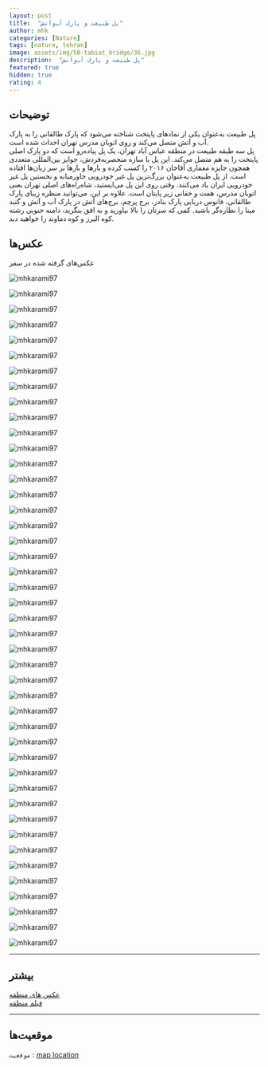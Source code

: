 ```yaml
---
layout: post
title:  "پل طبیعت و پارک آب‌و‌آتش"
author: mhk
categories: [Nature]
tags: [nature, tehran]
image: assets/img/50-tabiat_bridge/36.jpg
description:  "پل طبیعت و پارک آب‌و‌آتش"
featured: true
hidden: true
rating: 4
---
```


## توضیحات
پل طبیعت به‌عنوان یکی از نمادهای پایتخت شناخته می‌شود که پارک طالقانی را به پارک آب و آتش متصل می‌کند و روی اتوبان مدرس تهران احداث شده است.  
پل سه طبقه طبیعت در منطقه عباس آباد تهران، یک پل پیاده‌رو است که دو پارک اصلی پایتخت را به هم متصل می‌کند. این پل با سازه منحصربه‌فردش، جوایز بین‌المللی متعددی همچون جایزه معماری آقاخان ۲۰۱۶ را کسب کرده و بارها و بارها بر سر زبان‌ها افتاده است. از پل طبیعت به‌عنوان بزرگ‌ترین پل غیر خودرویی خاورمیانه و نخستین پل غیر خودرویی ایران یاد می‌کنند.
وقتی روی این پل می‌ایستید، شاه‌راه‌های اصلی تهران یعنی اتوبان مدرس، همت و حقانی زیر پایتان است. علاوه بر این، می‌توانید منظره زیبای پارک طالقانی، فانوس دریایی پارک بنادر، برج پرچم، برج‌های آتش در پارک آب و آتش و گنبد مینا را نظاره‌گر باشید. کمی که سرتان را بالا بیاورید و به افق بنگرید، دامنه جنوبی رشته کوه البرز و کوه دماوند را خواهید دید.  

## عکس‌ها
عکس‌های گرفته شده در سفر

![mhkarami97](/assets/img/50-tabiat_bridge/01.jpg)  

![mhkarami97](/assets/img/50-tabiat_bridge/02.jpg)  

![mhkarami97](/assets/img/50-tabiat_bridge/03.jpg)  

![mhkarami97](/assets/img/50-tabiat_bridge/04.jpg)  

![mhkarami97](/assets/img/50-tabiat_bridge/05.jpg)  

![mhkarami97](/assets/img/50-tabiat_bridge/06.jpg)  

![mhkarami97](/assets/img/50-tabiat_bridge/07.jpg)  

![mhkarami97](/assets/img/50-tabiat_bridge/08.jpg)  

![mhkarami97](/assets/img/50-tabiat_bridge/09.jpg)  

![mhkarami97](/assets/img/50-tabiat_bridge/10.jpg)  

![mhkarami97](/assets/img/50-tabiat_bridge/11.jpg)  

![mhkarami97](/assets/img/50-tabiat_bridge/12.jpg)  

![mhkarami97](/assets/img/50-tabiat_bridge/13.jpg)  

![mhkarami97](/assets/img/50-tabiat_bridge/14.jpg)  

![mhkarami97](/assets/img/50-tabiat_bridge/15.jpg)  

![mhkarami97](/assets/img/50-tabiat_bridge/16.jpg)  

![mhkarami97](/assets/img/50-tabiat_bridge/17.jpg)  

![mhkarami97](/assets/img/50-tabiat_bridge/18.jpg)  

![mhkarami97](/assets/img/50-tabiat_bridge/19.jpg)  

![mhkarami97](/assets/img/50-tabiat_bridge/20.jpg)  

![mhkarami97](/assets/img/50-tabiat_bridge/21.jpg)  

![mhkarami97](/assets/img/50-tabiat_bridge/22.jpg)  

![mhkarami97](/assets/img/50-tabiat_bridge/23.jpg)  

![mhkarami97](/assets/img/50-tabiat_bridge/24.jpg)  

![mhkarami97](/assets/img/50-tabiat_bridge/25.jpg)  

![mhkarami97](/assets/img/50-tabiat_bridge/26.jpg)  

![mhkarami97](/assets/img/50-tabiat_bridge/27.jpg)  

![mhkarami97](/assets/img/50-tabiat_bridge/28.jpg)  

![mhkarami97](/assets/img/50-tabiat_bridge/29.jpg)  

![mhkarami97](/assets/img/50-tabiat_bridge/30.jpg)  

![mhkarami97](/assets/img/50-tabiat_bridge/31.jpg)  

![mhkarami97](/assets/img/50-tabiat_bridge/32.jpg)  

![mhkarami97](/assets/img/50-tabiat_bridge/33.jpg)  

![mhkarami97](/assets/img/50-tabiat_bridge/34.jpg)  

![mhkarami97](/assets/img/50-tabiat_bridge/35.jpg)  

![mhkarami97](/assets/img/50-tabiat_bridge/36.jpg)  

![mhkarami97](/assets/img/50-tabiat_bridge/37.jpg)  

![mhkarami97](/assets/img/50-tabiat_bridge/38.jpg)  

![mhkarami97](/assets/img/50-tabiat_bridge/39.jpg)  

![mhkarami97](/assets/img/50-tabiat_bridge/40.jpg)  

![mhkarami97](/assets/img/50-tabiat_bridge/41.jpg)  

![mhkarami97](/assets/img/50-tabiat_bridge/42.jpg)  

![mhkarami97](/assets/img/50-tabiat_bridge/43.jpg)  

![mhkarami97](/assets/img/50-tabiat_bridge/44.jpg)  

---

## بیشتر
[عکس های منطقه](https://www.instagram.com/p/CdgjLRps-I4/)  
[فیلم منطقه]()  

---

## موقعیت‌ها
`موقعیت` : [map location](https://www.google.com/maps/place/Tabiat+Bridge/@35.7545193,51.4203574,15z/data=!4m2!3m1!1s0x0:0x28731684a55dbd96?sa=X&ved=2ahUKEwjPi9eAkd73AhUihP0HHZz6ASQQ_BJ6BQixARAF)  